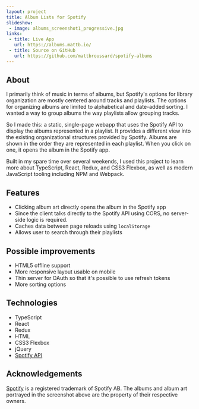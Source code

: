 ```yaml
---
layout: project
title: Album Lists for Spotify
slideshow:
 - image: albums_screenshot1_progressive.jpg
links:
 - title: Live App
   url: https://albums.mattb.io/
 - title: Source on GitHub
   url: https://github.com/mattbroussard/spotify-albums
---
```


## About

I primarily think of music in terms of albums, but Spotify's options for library organization are mostly centered around tracks and playlists. The options for organizing albums are limited to alphabetical and date-added sorting. I wanted a way to group albums the way playlists allow grouping tracks.

So I made this: a static, single-page webapp that uses the Spotify API to display the albums represented in a playlist. It provides a different view into the existing organizational structures provided by Spotify. Albums are shown in the order they are represented in each playlist. When you click on one, it opens the album in the Spotify app.

Built in my spare time over several weekends, I used this project to learn more about TypeScript, React, Redux, and CSS3 Flexbox, as well as modern JavaScript tooling including NPM and Webpack.

## Features

* Clicking album art directly opens the album in the Spotify app
* Since the client talks directly to the Spotify API using CORS, no server-side logic is required.
* Caches data between page reloads using `localStorage`
* Allows user to search through their playlists

## Possible improvements

* HTML5 offline support
* More responsive layout usable on mobile
* Thin server for OAuth so that it's possible to use refresh tokens
* More sorting options

## Technologies

* TypeScript
* React
* Redux
* HTML
* CSS3 Flexbox
* jQuery
* [Spotify API](https://developer.spotify.com/web-api/)

## Acknowledgements

[Spotify](https://www.spotify.com/) is a registered trademark of Spotify AB. The albums and album art portrayed in the screenshot above are the property of their respective owners.

